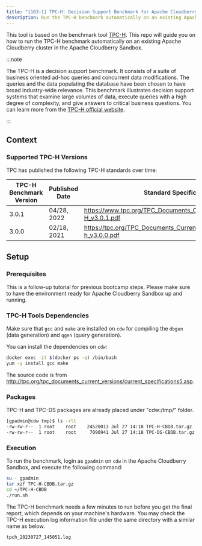 ```yaml
---
title: "[103-1] TPC-H: Decision Support Benchmark for Apache Cloudberry"
description: Run the TPC-H benchmark automatically on an existing Apache Cloudberry cluster.
---
```


This tool is based on the benchmark tool [TPC-H](https://www.tpc.org/tpch/default5.asp). 
This repo will guide you on how to run the TPC-H benchmark automatically on an existing Apache Cloudberry cluster in the Apache Cloudberry Sandbox.

:::note

The TPC-H is a decision support benchmark. It consists of a suite of business oriented ad-hoc queries and concurrent data modifications. The queries and the data populating the database have been chosen to have broad industry-wide relevance. This benchmark illustrates decision support systems that examine large volumes of data, execute queries with a high degree of complexity, and give answers to critical business questions. You can learn more from the [TPC-H official website](https://www.tpc.org/tpch/).

:::

## Context

### Supported TPC-H Versions

TPC has published the following TPC-H standards over time:

| TPC-H Benchmark Version | Published Date | Standard Specification |
|-|-|-|
| 3.0.1 | 04/28, 2022| https://www.tpc.org/TPC_Documents_Current_Versions/pdf/TPC-H_v3.0.1.pdf |
| 3.0.0 | 02/18, 2021 | https://tpc.org/TPC_Documents_Current_Versions/pdf/tpc-h_v3.0.0.pdf|

## Setup

### Prerequisites

This is a follow-up tutorial for previous bootcamp steps. Please make sure to have the environment ready for Apache Cloudberry Sandbox up and running.

### TPC-H Tools Dependencies

Make sure that `gcc` and `make` are installed on `cdw` for compiling the `dbgen` (data generation) and `qgen` (query generation).

You can install the dependencies on `cdw`:

```bash
docker exec -it $(docker ps -q) /bin/bash
yum -y install gcc make
```

The source code is from http://tpc.org/tpc_documents_current_versions/current_specifications5.asp.

### Packages

TPC-H and TPC-DS packages are already placed under "cdw:/tmp/" folder.

```bash
[gpadmin@cdw tmp]$ ls -rlt
-rw-rw-r--  1 root    root    24520013 Jul 27 14:18 TPC-H-CBDB.tar.gz
-rw-rw-r--  1 root    root     7096941 Jul 27 14:18 TPC-DS-CBDB.tar.gz
```

### Execution

To run the benchmark, login as `gpadmin` on `cdw` in the Apache Cloudberry Sandbox, and execute the following command:

```bash
su - gpadmin
tar xzf TPC-H-CBDB.tar.gz
cd ~/TPC-H-CBDB
./run.sh
```

The TPC-H benchmark needs a few minutes to run before you get the final report, which depends on your machine's hardware. You may check the TPC-H execution log information file under the same directory with a similar name as below.

```
tpch_20230727_145051.log
```
